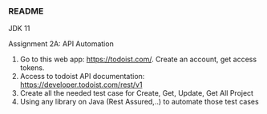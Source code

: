 ### README
JDK 11

Assignment 2A: API Automation
1. Go to this web app: https://todoist.com/. Create an account, get access tokens.
2. Access to todoist API documentation:  https://developer.todoist.com/rest/v1
3. Create all the needed test case for Create, Get, Update, Get All Project
4. Using any library on Java (Rest Assured,..) to automate those test cases
